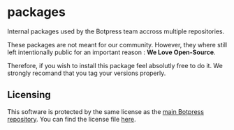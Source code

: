 # packages

Internal packages used by the Botpress team accross multiple repositories.

These packages are not meant for our community. However, they where still left intentionally public for an important reason : **We Love Open-Source**.

Therefore, if you wish to install this package feel absolutly free to do it. We strongly recomand that you tag your versions properly.

## Licensing

This software is protected by the same license as the [main Botpress repository](https://github.com/botpress/botpress). You can find the license file [here](https://github.com/botpress/botpress/blob/master/LICENSE).
